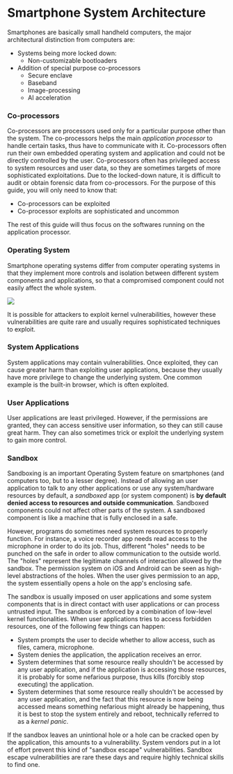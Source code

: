 # Smartphone System Architecture

Smartphones are basically small handheld computers, the major architectural distinction from computers are:

* Systems being more locked down:
  * Non-customizable bootloaders
* Addition of special purpose co-processors
  * Secure enclave
  * Baseband
  * Image-processing
  * AI acceleration

### Co-processors

Co-processors are processors used only for a particular purpose other than the system. The co-processors helps the main _application processor_ to handle certain tasks, thus have to communicate with it. Co-processors often run their own embedded operating system and application and could not be directly controlled by the user. Co-processors often has privileged access to system resources and user data, so they are sometimes targets of more sophisticated exploitations. Due to the locked-down nature, it is difficult to audit or obtain forensic data from co-processors. For the purpose of this guide, you will only need to know that:

* Co-processors can be exploited
* Co-processor exploits are sophisticated and uncommon

The rest of this guide will thus focus on the softwares running on the application processor.

### Operating System

Smartphone operating systems differ from computer operating systems in that they implement more controls and isolation between different system components and applications, so that a compromised component could not easily affect the whole system.

![](https://developer.android.com/guide/platform/images/android-stack\_2x.png)

It is possible for attackers to exploit kernel vulnerabilities, however these vulnerabilities are quite rare and usually requires sophisticated techniques to exploit.

### System Applications

System applications may contain vulnerabilities. Once exploited, they can cause greater harm than exploiting user applications, because they usually have more privilege to change the underlying system. One common example is the built-in browser, which is often exploited.

### User Applications

User applications are least privileged. However, if the permissions are granted, they can access sensitive user information, so they can still cause great harm. They can also sometimes trick or exploit the underlying system to gain more control.

### Sandbox

Sandboxing is an important Operating System feature on smartphones (and computers too, but to a lesser degree). Instead of allowing an user application to talk to any other applications or use any system/hardware resources by default, a _sandboxed_ app (or system component) is **by default denied access to resources and outside communication**. Sandboxed components could not affect other parts of the system. A sandboxed component is like a machine that is fully enclosed in a safe.

However, programs do sometimes need system resources to properly function. For instance, a voice recorder app needs read access to the microphone in order to do its job. Thus, different "holes" needs to be punched on the safe in order to allow communication to the outside world. The "holes" represent the legitimate channels of interaction allowed by the sandbox. The permission system on iOS and Android can be seen as high-level abstractions of the holes. When the user gives permission to an app, the system essentially opens a hole on the app's enclosing safe.

The sandbox is usually imposed on user applications and some system components that is in direct contact with user applications or can process untrusted input. The sandbox is enforced by a combination of low-level kernel functionalities. When user applications tries to access forbidden resources, one of the following few things can happen:

* System prompts the user to decide whether to allow access, such as files, camera, microphone.
* System denies the application, the application receives an error.
* System determines that some resource really shouldn't be accessed by any user application, and if the application is accessing those resources, it is probably for some nefarious purpose, thus kills (forcibly stop executing) the application.
* System determines that some resource really shouldn't be accessed by any user application, and the fact that this resource is now being accessed means something nefarious might already be happening, thus it is best to stop the system entirely and reboot, technically referred to as a _kernel panic_.

If the sandbox leaves an unintional hole or a hole can be cracked open by the application, this amounts to a vulnerability. System vendors put in a lot of effort prevent this kind of "sandbox escape" vulnerabilities. Sandbox escape vulnerabilities are rare these days and require highly technical skills to find one.
